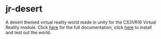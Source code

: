 # jr-desert
A desert themed virtual reality world made in unity for the CS3VR16 Virtual Reality module. 
Click [here]() for the full documentation, click [here]() to install and test out the world.
